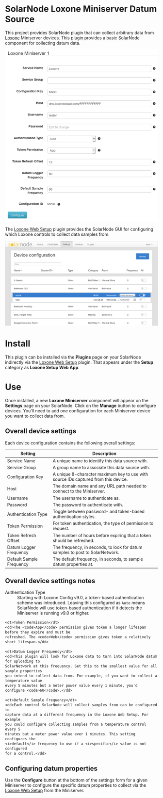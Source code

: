 # SolarNode Loxone Miniserver Datum Source

This project provides SolarNode plugin that can collect arbitrary data from
[Loxone][loxone] Miniserver devices. This plugin provides a basic SolarNode
component for collecting datum data.

![settings](docs/solarnode-loxone-device-settings.png)

The [Loxone Web Setup][setup-web] plugin provides the SolarNode GUI for
configuring which Loxone controls to collect data samples from.

![settings](docs/solarnode-loxone-datum-logging-configuration.png)


# Install

This plugin can be installed via the **Plugins** page on your SolarNode
indirectly via the [Loxone Web Setup][setup-web] plugin. That appears under the
**Setup** category as **Loxone Setup Web App**.


# Use

Once installed, a new **Loxone Miniserver** component will appear on the
**Settings** page on your SolarNode. Click on the **Manage** button to configure
devices. You'll need to add one configuration for each Miniserver device you want to
collect data from.

## Overall device settings

Each device configuration contains the following overall settings:

| Setting                  | Description                                                                        |
|--------------------------|------------------------------------------------------------------------------------|
| Service Name             | A unique name to identify this data source with.                                   |
| Service Group            | A group name to associate this data source with.                                   |
| Configuration Key        | A unique 8-character maximum key to use with source IDs captured from this device. |
| Host                     | The domain name and any URL path needed to connect to the Miniserver.              |
| Username                 | The username to authenticate as.                                                   |
| Password                 | The password to authenticate with.                                                 |
| Authentication Type      | Toggle between password- and token-based authentication styles.                    |
| Token Permission         | For token authentication, the type of permission to request.                       |
| Token Refresh Offset     | The number of hours before expiring that a token should be refreshed.              |
| Datum Logger Frequency   | The frequency, in seconds, to look for datum samples to post to SolarNetwork.      |
| Default Sample Frequency | The default frequency, in seconds, to sample datum properties at.                  |

## Overall device settings notes

<dl>
	<dt>Authentication Type</dt>
	<dd>Starting with Loxone Config v9.0, a token-based authentication scheme was introduced. Leaving
	this configured as <code>Auto</code> means SolarNode will use token-based authentication if it
	detects the Miniserver is running v9.0 or higher.</dd>

	<dt>Token Permission</dt>
	<dd>The <code>App</code> permission gives token a longer lifespan before they expire and must be
	refreshed. The <code>Web</code> permission gives token a relatively short lifespan.</dd>

	<dt>Datum Logger Frequency</dt>
	<dd>This plugin will look for Loxone data to turn into SolarNode datum for uploading to
	SolarNetwork at this frequency. Set this to the smallest value for all sample properties
	you intend to collect data from. For example, if you want to collect a temperature value
	every 5 minutes but a meter power value every 1 minute, you'd configure <code>60</code>.</dd>

	<dt>Default Sample Frequency</dt>
	<dd>Each control SolarNode will collect samples from can be configured to
	capture data at a different frequency in the Loxone Web Setup. For example
	you could configure collecting samples from a temperature control every 5
	minutes but a meter power value ever 1 minutes. This setting configures the
	<i>default</i> frequency to use if a <i>specific</i> value is not configured
	for a control.</dd>
</dl>


## Configuring datum properties

Use the **Configure** button at the bottom of the settings form for a given Miniserver
to configure the specific datum properties to collect via the [Loxone Web Setup][setup-web]
from the Miniserver.


 [loxone]: https://www.loxone.com/
 [setup-web]: https://github.com/evidentlimited/solarnetwork-loxone/tree/master/net.solarnetwork.node.setup.web.loxone

